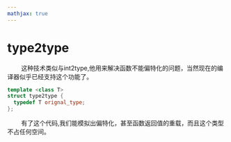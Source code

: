 ```yaml
---
mathjax: true
---
```


# type2type
&emsp;&emsp; 这种技术类似与int2type,他用来解决函数不能偏特化的问题，当然现在的编译器似乎已经支持这个功能了。
```cpp
template <class T>
struct type2type {
  typedef T orignal_type;
};
```

&emsp;&emsp; 有了这个代码,我们能模拟出偏特化，甚至函数返回值的重载，而且这个类型不占任何空间。
